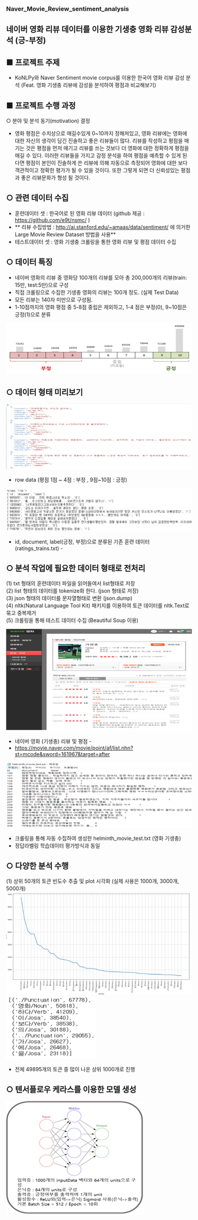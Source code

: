 ### Naver_Movie_Review_sentiment_analysis
## 네이버 영화 리뷰 데이터를 이용한 기생충 영화 리뷰 감성분석 (긍-부정)

## ■ 프로젝트 주제 
- KoNLPy와 Naver Sentiment movie corpus를 이용한 한국어 영화 리뷰 감성 분석 (Feat. 영화 기생충 리뷰에 감성을 분석하여 평점과 비교해보기)
   
## ■ 프로젝트 수행 과정 
○ 분야 및 분석 동기(motivation) 결정
- 영화 평점은 수치상으로 매길수있게 0~10까지 정해져있고, 영화 리뷰에는 영화에 대한 자신의 생각이 담긴 진솔하고 좋은 리뷰들이 많다. 리뷰를 작성하고 평점을 매기는 것은 평점을 먼저 매기고 리뷰를 쓰는 것보다 더 영화에 대한 정확하게 평점을 매길 수 있다. 이러한 리뷰들을 가지고 감정 분석을 하여 평점을 예측할 수 있게 된다면 평점이 본인이 진솔하게 쓴 리뷰에 의해 자동으로 측정되어 영화에 대한 보다 객관적이고 정확한 평가가 될 수 있을 것이다. 또한 그렇게 되면 더 신뢰성있는 평점과 좋은 리뷰문화가 형성 될 것이다.
   
## ○ 관련 데이터 수집
- 훈련데이터 셋 : 한국어로 된 영화 리뷰 데이터 (github 제공 : https://github.com/e9t/nsmc/ ) 
- ** 리뷰 수집방법 : http://ai.stanford.edu/~amaas/data/sentiment/ 에 의거한 Large Movie Review Dataset 방법을 사용**
- 테스트데이터 셋 : 영화 기생충 크롤링을 통한 영화 리뷰 및 평점 데이터 수집
   
## ○ 데이터 특징 
- 네이버 영화의 리뷰 중 영화당 100개의 리뷰를 모아 총 200,000개의 리뷰(train: 15만, test:5만)으로 구성
- 직접 크롤링으로 수집한 기생충 영화의 리뷰는 100개 정도. (실제 Test Data)
- 모든 리뷰는 140자 미만으로 구성됨.
- 1-10점까지의 영화 평점 중 5-8점 중립은 제외하고, 1-4 점은 부정(0), 9~10점은 긍정(1)으로 분류

![Naver_Sentiment_movie_corpus](./영화기생충리뷰/readme_image/Naver_Sentiment_movie_corpus.png)
   
## ○ 데이터 형태 미리보기
![row_data](./영화기생충리뷰/readme_image/row_data.png)
- row data (평점 1점 ~ 4점 : 부정 , 9점~10점 : 긍정)

![rating_train](./영화기생충리뷰/readme_image/rating_train.png)
- id, document, label(긍정, 부정)으로 분류된 기존 훈련 데이터 (ratings_trains.txt) -
   
## ○ 분석 작업에 필요한 데이터 형태로 전처리   
(1) txt 형태의 훈련데이터 파일을 읽어들여서 list형태로 저장   
(2) list 형태의 데이터를 tokenize화 한다. (json 형태로 저장)   
(3) json 형태의 데이터를 문자열형태로 변환 (json.dump)   
(4) nltk(Natural Language Tool Kit) 패키지를 이용하여 토큰 데이터를 nltk.Text로 묶고 중복제거   
(5) 크롤링을 통해 테스트 데이터 수집 (Beautiful Soup 이용)   

![helminth_movie](./영화기생충리뷰/readme_image/helminth_movie.png)
- 네이버 영화 (기생충) 리뷰 및 평점 -
- https://movie.naver.com/movie/point/af/list.nhn?st=mcode&sword=161967&target=after


![helminth_movie_txt](./영화기생충리뷰/readme_image/helminth_movie_txt.png)
- 크롤링을 통해 자동 수집하여 생성한 helminth_movie_test.txt (영화 기생충)
- 정답라벨링 학습데이터 평가방식과 동일
   
## ○ 다양한 분석 수행   
(1) 상위 50개의 토큰 빈도수 추출 및 plot 시각화 (실제 사용은 1000개, 3000개, 5000개)
 ![token](./영화기생충리뷰/readme_image/token.png)
 ![best_token](./영화기생충리뷰/readme_image/best_token.png)
 - 전체 49895개의 토큰 중 많이 나온 상위 1000개로 진행
   
## ○ 텐서플로우 케라스를 이용한 모델 생성
![tf_keras](./영화기생충리뷰/readme_image/tf_keras.png)
